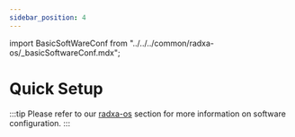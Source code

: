 ```yaml
---
sidebar_position: 4
---
```


import BasicSoftWareConf from "../../../common/radxa-os/\_basicSoftwareConf.mdx";

# Quick Setup

<BasicSoftWareConf model="rock-5a" rsetup_path="../radxa-os/rsetup#system-update" product="Radxa ROCK 5A" />

:::tip
Please refer to our [radxa-os](../radxa-os/) section for more information on software configuration.
:::
